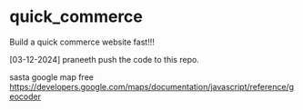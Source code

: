 # quick_commerce
Build a quick commerce website fast!!!

[03-12-2024]
praneeth push the code to this repo.

sasta google map free
https://developers.google.com/maps/documentation/javascript/reference/geocoder

